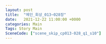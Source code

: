 ```yaml
---
layout: post
title:  "메인_회상_013~028장"
date:   2021-12-22 11:00:00 +0000
categories: Main
Tags: Story Main
SceneCode: ["scene_skip_cp013-028_q1_s10"]
---
```

